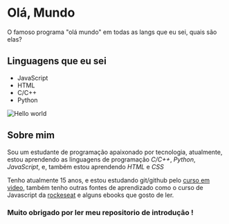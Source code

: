 # Olá, Mundo

O famoso programa "olá mundo" em todas as langs que eu sei, quais são elas?

## Linguagens que eu sei
* JavaScript
* HTML
* C/C++
* Python

![Hello world](https://user-images.githubusercontent.com/62796106/80255760-fa6bd580-8653-11ea-9b6f-2a90d02a24d7.png)
## Sobre mim

Sou um estudante de programação apaixonado por tecnologia, atualmente, estou aprendendo as linguagens de programação *C/C++*, *Python*, *JavaScript*, e, também estou aprendendo *HTML* e *CSS*

Tenho atualmente 15 anos, e estou estudando git/github pelo [curso em video](https://www.youtube.com/cursoemvideo), também tenho outras fontes de aprendizado como o curso de Javascript da [rockeseat](https://skylab.rocketseat.com.br/journey/starter) e alguns ebooks que gosto de ler.

### Muito obrigado por ler meu repositorio de introdução !

